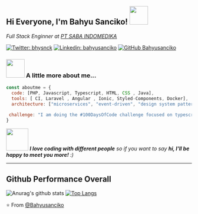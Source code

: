 <h2> Hi Everyone, I'm Bahyu Sanciko! <img src="https://img.icons8.com/cotton/344/laptop-coding.png" width="50"></h2>
<p><em> Full Stack Enginner at <a href="http://sabaindomedika.com/">PT SABA INDOMEDIKA</a>
</em></p>

[![Twitter: bhysnck](https://img.shields.io/twitter/follow/bhysnck?style=social)](https://twitter.com/bhysnck)
[![Linkedin: bahyusanciko](https://img.shields.io/badge/-bahyusanciko-blue?style=flat-square&logo=Linkedin&logoColor=white&link=https://www.linkedin.com/in/bahyusanciko/)](https://www.linkedin.com/in/bahyusanciko/)
[![GitHub Bahyusanciko](https://img.shields.io/github/followers/bahyusanciko?label=follow&style=social)](https://github.com/bahyusanciko)


### <img src="https://img.icons8.com/material-two-tone/344/about.png" width="50"> A little more about me...  

```javascript
const aboutme = {
  code: [PHP, Javascript, Typescript, HTML, CSS , Java],
  tools: [ CI, Laravel , Angular , Ionic, Styled-Components, Docker],
  architecture: ["microservices", "event-driven", "design system pattern"],
  
 challenge: "I am doing the #100DaysOfCode challenge focused on typescript"
}
```

<img src="https://img.icons8.com/ios-glyphs/344/developer.png" width="60"> <em><b>I love coding with different people</b> so if you want to say <b>hi, I'll be happy to meet you more!</b> :)</em>

---

## Github Performance Overall
![Anurag's github stats](https://github-readme-stats.vercel.app/api?username=bahyusanciko&show_icons=true&theme=nord)
[![Top Langs](https://github-readme-stats.vercel.app/api/top-langs/?username=bahyusanciko&theme=nord&layout=compact)](https://github.com/bahyusanciko/github-readme-stats)


⭐️ From [@Bahyusanciko](https://github.com/bahyusanciko)
